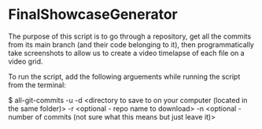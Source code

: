 # FinalShowcaseGenerator

The purpose of this script is to go through a repository, get all the commits from its main branch (and their code belonging to it), then programmatically take screenshots to allow us to create a video timelapse of each file on a video grid.

To run the script, add the following arguements while running the script from the terminal:

$ all-git-commits -u <owner github username> -d <directory to save to on your computer (located in the same folder)> -r <optional - repo name to download> -n <optional - number of commits (not sure what this means but just leave it)>

